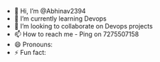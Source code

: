 - 👋 Hi, I’m @Abhinav2394
- 🌱 I’m currently learning Devops
- 💞️ I’m looking to collaborate on Devops projects
- 📫 How to reach me - Ping on 7275507158
- 😄 Pronouns: 
- ⚡ Fun fact: 
<!---
Abhinav2394/Abhinav2394 is a ✨ special ✨ repository because its `README.md` (this file) appears on your GitHub profile.
You can click the Preview link to take a look at your changes.
--->

